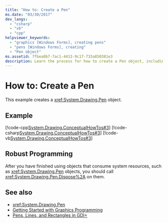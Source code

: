 ```yaml
---
title: "How to: Create a Pen"
ms.date: "03/30/2017"
dev_langs: 
  - "csharp"
  - "vb"
  - "cpp"
helpviewer_keywords: 
  - "graphics [Windows Forms], creating pens"
  - "pens [Windows Forms], creating"
  - "Pen object"
ms.assetid: 7fbea8b7-7ac1-4413-9c17-733a850381e3
description: Learn the process for how to create a Pen object, including details for robust programming and supporting links.
---
```

# How to: Create a Pen

This example creates a <xref:System.Drawing.Pen> object.  
  
## Example  

 [!code-cpp[System.Drawing.ConceptualHowTos#3](~/samples/snippets/cpp/VS_Snippets_Winforms/System.Drawing.ConceptualHowTos/cpp/form1.cpp#3)]
 [!code-csharp[System.Drawing.ConceptualHowTos#3](~/samples/snippets/csharp/VS_Snippets_Winforms/System.Drawing.ConceptualHowTos/CS/form1.cs#3)]
 [!code-vb[System.Drawing.ConceptualHowTos#3](~/samples/snippets/visualbasic/VS_Snippets_Winforms/System.Drawing.ConceptualHowTos/VB/form1.vb#3)]  
  
## Robust Programming  

 After you have finished using objects that consume system resources, such as <xref:System.Drawing.Pen> objects, you should call <xref:System.Drawing.Pen.Dispose%2A> on them.  
  
## See also

- <xref:System.Drawing.Pen>
- [Getting Started with Graphics Programming](getting-started-with-graphics-programming.md)
- [Pens, Lines, and Rectangles in GDI+](pens-lines-and-rectangles-in-gdi.md)
